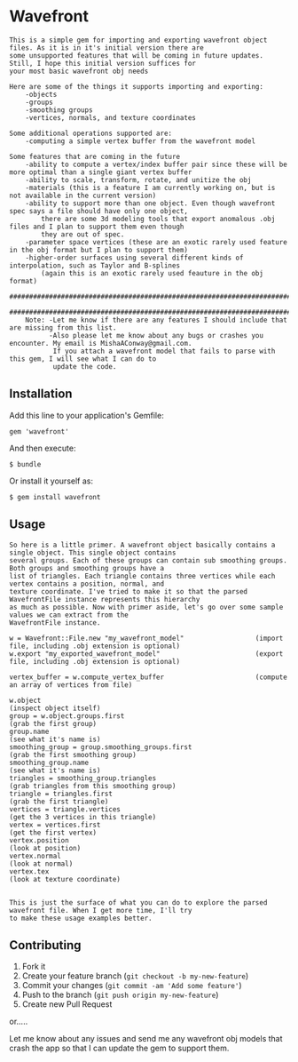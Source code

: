 # Wavefront

    This is a simple gem for importing and exporting wavefront object files. As it is in it's initial version there are
    some unsupported features that will be coming in future updates. Still, I hope this initial version suffices for
    your most basic wavefront obj needs

    Here are some of the things it supports importing and exporting:
        -objects
        -groups
        -smoothing groups
        -vertices, normals, and texture coordinates

    Some additional operations supported are:
        -computing a simple vertex buffer from the wavefront model

    Some features that are coming in the future
        -ability to compute a vertex/index buffer pair since these will be more optimal than a single giant vertex buffer
        -ability to scale, transform, rotate, and unitize the obj
        -materials (this is a feature I am currently working on, but is not available in the current version)
        -ability to support more than one object. Even though wavefront spec says a file should have only one object,
            there are some 3d modeling tools that export anomalous .obj files and I plan to support them even though
            they are out of spec.
        -parameter space vertices (these are an exotic rarely used feature in the obj format but I plan to support them)
        -higher-order surfaces using several different kinds of interpolation, such as Taylor and B-splines
            (again this is an exotic rarely used feauture in the obj format)
        #############################################################################################################
        #############################################################################################################
        Note: -Let me know if there are any features I should include that are missing from this list.
              -Also please let me know about any bugs or crashes you encounter. My email is MishaAConway@gmail.com.
               If you attach a wavefront model that fails to parse with this gem, I will see what I can do to
               update the code.






## Installation

Add this line to your application's Gemfile:

    gem 'wavefront'

And then execute:

    $ bundle

Or install it yourself as:

    $ gem install wavefront

## Usage

    So here is a little primer. A wavefront object basically contains a single object. This single object contains
    several groups. Each of these groups can contain sub smoothing groups. Both groups and smoothing groups have a
    list of triangles. Each triangle contains three vertices while each vertex contains a position, normal, and
    texture coordinate. I've tried to make it so that the parsed WavefrontFile instance represents this hierarchy
    as much as possible. Now with primer aside, let's go over some sample values we can extract from the
    WavefrontFile instance.

    w = Wavefront::File.new "my_wavefront_model"                  (import file, including .obj extension is optional)
    w.export "my_exported_wavefront_model"                        (export file, including .obj extension is optional)

    vertex_buffer = w.compute_vertex_buffer                       (compute an array of vertices from file)

    w.object                                                                (inspect object itself)
    group = w.object.groups.first                                           (grab the first group)
    group.name                                                              (see what it's name is)
    smoothing_group = group.smoothing_groups.first                          (grab the first smoothing group)
    smoothing_group.name                                                    (see what it's name is)
    triangles = smoothing_group.triangles                                   (grab triangles from this smoothing group)
    triangle = triangles.first                                              (grab the first triangle)
    vertices = triangle.vertices                                            (get the 3 vertices in this triangle)
    vertex = vertices.first                                                 (get the first vertex)
    vertex.position                                                         (look at position)
    vertex.normal                                                           (look at normal)
    vertex.tex                                                              (look at texture coordinate)


    This is just the surface of what you can do to explore the parsed wavefront file. When I get more time, I'll try
    to make these usage examples better.


## Contributing

1. Fork it
2. Create your feature branch (`git checkout -b my-new-feature`)
3. Commit your changes (`git commit -am 'Add some feature'`)
4. Push to the branch (`git push origin my-new-feature`)
5. Create new Pull Request

or.....

Let me know about any issues and send me any wavefront obj models that crash the app so that I can update the gem
to support them.
